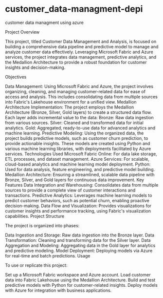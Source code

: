 # customer_data-managment-depi
customer data managment using azure



Project Overview


This project, titled Customer Data Management and Analysis, is focused on building a comprehensive data pipeline and predictive model to manage and analyze customer data effectively. Leveraging Microsoft Fabric and Azure services, the project integrates data management, predictive analytics, and the Medallion Architecture to provide a robust foundation for customer insights and decision-making.

Objectives


Data Management: Using Microsoft Fabric and Azure, the project involves organizing, cleaning, and managing customer-related data for ease of access and analysis. This includes consolidating data from multiple sources into Fabric's Lakehouse environment for a unified view.
Medallion Architecture Implementation: The project employs the Medallion Architecture (Bronze, Silver, Gold layers) to create a structured data flow. Each layer adds incremental value to the data:
Bronze: Raw data ingestion from various sources.
Silver: Cleaned and transformed data for initial analytics.
Gold: Aggregated, ready-to-use data for advanced analytics and machine learning.
Predictive Modeling: Using the organized data, the project builds predictive models, such as customer churn prediction, to provide actionable insights. These models are created using Python and various machine learning libraries, with deployments facilitated by Azure services.
Technologies Used
Microsoft Fabric Online: For data lake storage, ETL processes, and dataset management.
Azure Services: For scalable, cloud-based analytics and machine learning model deployment.
Python: Used for data analysis, feature engineering, and predictive model building.
Medallion Architecture: Ensuring a streamlined, scalable data pipeline with Bronze, Silver, and Gold layers for continuous data improvement.
Key Features
Data Integration and Warehousing: Consolidates data from multiple sources to provide a complete view of customer interactions and transactions.
Predictive Analytics: Leverages machine learning models to predict customer behaviors, such as potential churn, enabling proactive decision-making.
Data Flow and Visualization: Provides visualizations for customer insights and performance tracking, using Fabric's visualization capabilities.
Project Structure


The project is organized into phases:

Data Ingestion and Storage: Raw data ingestion into the Bronze layer.
Data Transformation: Cleaning and transforming data for the Silver layer.
Data Aggregation and Modeling: Aggregating data in the Gold layer for analytics and predictive modeling.
Model Deployment: Deploying models via Azure for real-time and batch predictions.
Usage


To use or replicate this project:

Set up a Microsoft Fabric workspace and Azure account.
Load customer data into Fabric Lakehouse using the Medallion Architecture.
Build and test predictive models with Python for customer-related insights.
Deploy models with Azure for integration with business applications.
